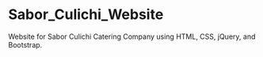 # Sabor_Culichi_Website
Website for Sabor Culichi Catering Company using HTML, CSS, jQuery, and Bootstrap.
